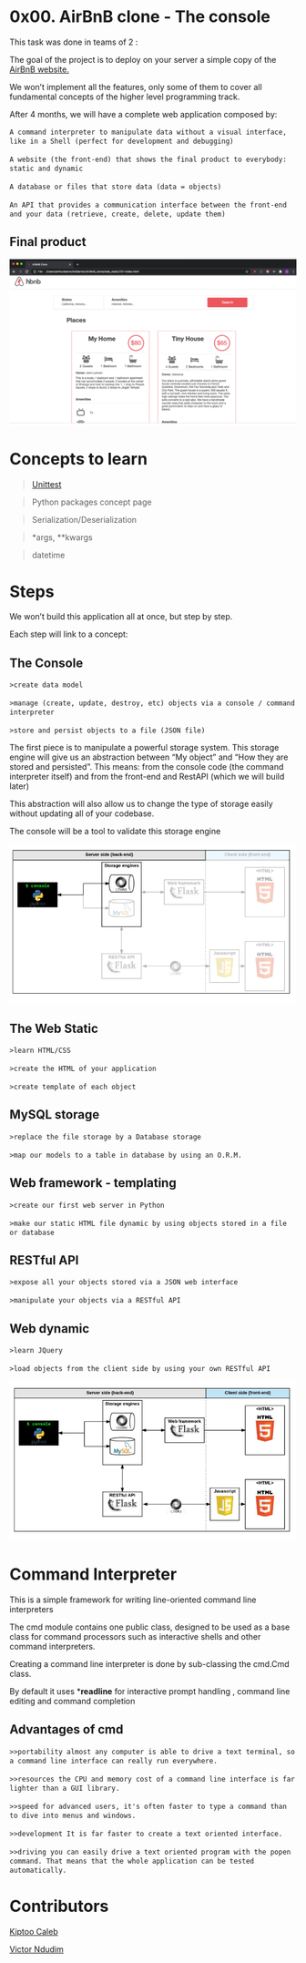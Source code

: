 # 0x00. AirBnB clone - The console

This task was done in teams of 2 :

The goal of the project is to deploy on your server a simple copy of the [AirBnB website.](https://intranet.alxswe.com/rltoken/m8g02HcD2ovrl_K-zulYBw)

We won’t implement all the features, only some of them to cover all fundamental concepts of the higher level programming track.

After 4 months, we will have a complete web application composed by:

    A command interpreter to manipulate data without a visual interface, like in a Shell (perfect for development and debugging)
    
    A website (the front-end) that shows the final product to everybody: static and dynamic
    
    A database or files that store data (data = objects)
    
    An API that provides a communication interface between the front-end and your data (retrieve, create, delete, update them)


## Final product

![Alt text](hbnb_screenshot.png)


# Concepts to learn

>[Unittest](https://intranet.alxswe.com/rltoken/87ml5W9WzLbH7yAJuGk_mA) 

>Python packages concept page

>Serialization/Deserialization

>*args, **kwargs

>datetime


# Steps

We won’t build this application all at once, but step by step.

Each step will link to a concept:

## The Console
    >create data model
    
    >manage (create, update, destroy, etc) objects via a console / command interpreter
    
    >store and persist objects to a file (JSON file)

The first piece is to manipulate a powerful storage system. This storage engine will give us an abstraction between “My object” and “How they are stored and persisted”. This means: from the console code (the command interpreter itself) and from the front-end and RestAPI (which we will build later)

This abstraction will also allow us to change the type of storage easily without updating all of your codebase.

The console will be a tool to validate this storage engine

![Alt text](<Screenshot from 2023-11-12 14-26-53.png>)


## The Web Static

    >learn HTML/CSS

    >create the HTML of your application

    >create template of each object


## MySQL storage

    >replace the file storage by a Database storage

    >map our models to a table in database by using an O.R.M.


## Web framework - templating
    >create our first web server in Python

    >make our static HTML file dynamic by using objects stored in a file or database

## RESTful API

    >expose all your objects stored via a JSON web interface

    >manipulate your objects via a RESTful API


## Web dynamic
    >learn JQuery

    >load objects from the client side by using your own RESTful API

![Alt text](<Screenshot from 2023-11-12 14-21-58.png>)


# Command Interpreter

This is a simple framework for writing line-oriented command line interpreters

The cmd module contains one public class, <the Cmd class> designed to be used as a base class for command processors such as interactive shells and other command interpreters.

Creating a command line interpreter is done by sub-classing the cmd.Cmd class.

By default it uses ***readline** for interactive prompt handling , command line editing and command completion

## Advantages of cmd

    >>portability almost any computer is able to drive a text terminal, so a command line interface can really run everywhere.

    >>resources the CPU and memory cost of a command line interface is far lighter than a GUI library.

    >>speed for advanced users, it's often faster to type a command than to dive into menus and windows.

    >>development It is far faster to create a text oriented interface.

    >>driving you can easily drive a text oriented program with the popen command. That means that the whole application can be tested automatically.


# Contributors

[Kiptoo Caleb](https://github.com/kiptoobarchok)

[Victor Ndudim](https://github.com/Pa-vic)